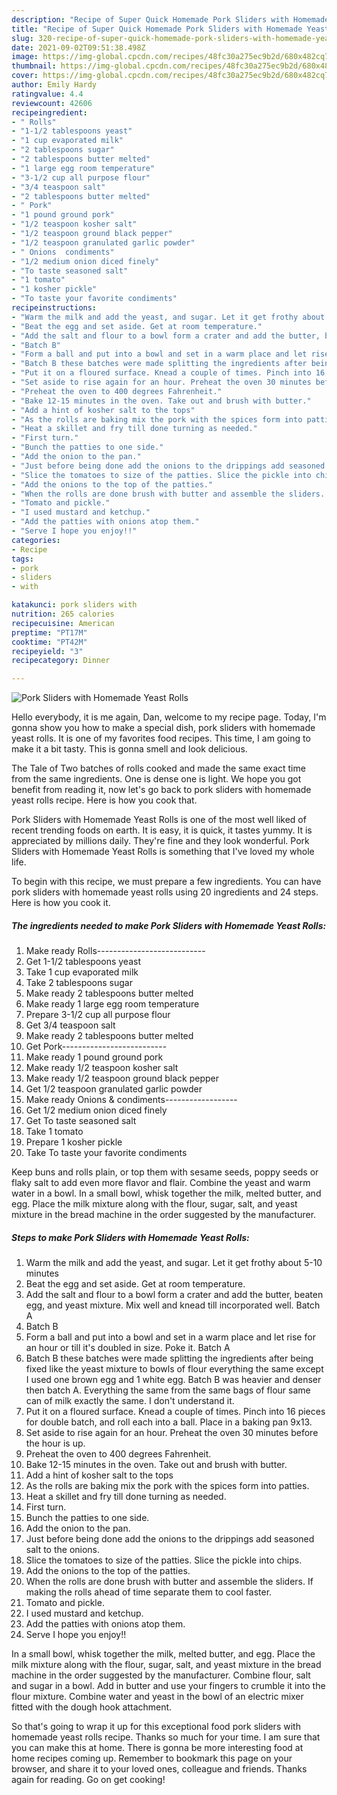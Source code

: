 ```yaml
---
description: "Recipe of Super Quick Homemade Pork Sliders with Homemade Yeast Rolls"
title: "Recipe of Super Quick Homemade Pork Sliders with Homemade Yeast Rolls"
slug: 320-recipe-of-super-quick-homemade-pork-sliders-with-homemade-yeast-rolls
date: 2021-09-02T09:51:38.498Z
image: https://img-global.cpcdn.com/recipes/48fc30a275ec9b2d/680x482cq70/pork-sliders-with-homemade-yeast-rolls-recipe-main-photo.jpg
thumbnail: https://img-global.cpcdn.com/recipes/48fc30a275ec9b2d/680x482cq70/pork-sliders-with-homemade-yeast-rolls-recipe-main-photo.jpg
cover: https://img-global.cpcdn.com/recipes/48fc30a275ec9b2d/680x482cq70/pork-sliders-with-homemade-yeast-rolls-recipe-main-photo.jpg
author: Emily Hardy
ratingvalue: 4.4
reviewcount: 42606
recipeingredient:
- " Rolls"
- "1-1/2 tablespoons yeast"
- "1 cup evaporated milk"
- "2 tablespoons sugar"
- "2 tablespoons butter melted"
- "1 large egg room temperature"
- "3-1/2 cup all purpose flour"
- "3/4 teaspoon salt"
- "2 tablespoons butter melted"
- " Pork"
- "1 pound ground pork"
- "1/2 teaspoon kosher salt"
- "1/2 teaspoon ground black pepper"
- "1/2 teaspoon granulated garlic powder"
- " Onions  condiments"
- "1/2 medium onion diced finely"
- "To taste seasoned salt"
- "1 tomato"
- "1 kosher pickle"
- "To taste your favorite condiments"
recipeinstructions:
- "Warm the milk and add the yeast, and sugar. Let it get frothy about 5-10 minutes"
- "Beat the egg and set aside. Get at room temperature."
- "Add the salt and flour to a bowl form a crater and add the butter, beaten egg, and yeast mixture. Mix well and knead till incorporated well. Batch A"
- "Batch B"
- "Form a ball and put into a bowl and set in a warm place and let rise for an hour or till it&#39;s doubled in size. Poke it. Batch A"
- "Batch B these batches were made splitting the ingredients after being fixed like the yeast mixture to bowls of flour everything the same except I used one brown egg and 1 white egg. Batch B was heavier and denser then batch A. Everything the same from the same bags of flour same can of milk exactly the same. I don&#39;t understand it."
- "Put it on a floured surface. Knead a couple of times. Pinch into 16 pieces for double batch, and roll each into a ball. Place in a baking pan 9x13."
- "Set aside to rise again for an hour. Preheat the oven 30 minutes before the hour is up."
- "Preheat the oven to 400 degrees Fahrenheit."
- "Bake 12-15 minutes in the oven. Take out and brush with butter."
- "Add a hint of kosher salt to the tops"
- "As the rolls are baking mix the pork with the spices form into patties."
- "Heat a skillet and fry till done turning as needed."
- "First turn."
- "Bunch the patties to one side."
- "Add the onion to the pan."
- "Just before being done add the onions to the drippings add seasoned salt to the onions."
- "Slice the tomatoes to size of the patties. Slice the pickle into chips."
- "Add the onions to the top of the patties."
- "When the rolls are done brush with butter and assemble the sliders. If making the rolls ahead of time separate them to cool faster."
- "Tomato and pickle."
- "I used mustard and ketchup."
- "Add the patties with onions atop them."
- "Serve I hope you enjoy!!"
categories:
- Recipe
tags:
- pork
- sliders
- with

katakunci: pork sliders with 
nutrition: 265 calories
recipecuisine: American
preptime: "PT17M"
cooktime: "PT42M"
recipeyield: "3"
recipecategory: Dinner

---
```



![Pork Sliders with Homemade Yeast Rolls](https://img-global.cpcdn.com/recipes/48fc30a275ec9b2d/680x482cq70/pork-sliders-with-homemade-yeast-rolls-recipe-main-photo.jpg)

Hello everybody, it is me again, Dan, welcome to my recipe page. Today, I'm gonna show you how to make a special dish, pork sliders with homemade yeast rolls. It is one of my favorites food recipes. This time, I am going to make it a bit tasty. This is gonna smell and look delicious.

The Tale of Two batches of rolls cooked and made the same exact time from the same ingredients. One is dense one is light. We hope you got benefit from reading it, now let&#39;s go back to pork sliders with homemade yeast rolls recipe. Here is how you cook that.

Pork Sliders with Homemade Yeast Rolls is one of the most well liked of recent trending foods on earth. It is easy, it is quick, it tastes yummy. It is appreciated by millions daily. They're fine and they look wonderful. Pork Sliders with Homemade Yeast Rolls is something that I've loved my whole life.


To begin with this recipe, we must prepare a few ingredients. You can have pork sliders with homemade yeast rolls using 20 ingredients and 24 steps. Here is how you cook it.

<!--inarticleads1-->

##### The ingredients needed to make Pork Sliders with Homemade Yeast Rolls:

1. Make ready  Rolls---------------------------
1. Get 1-1/2 tablespoons yeast
1. Take 1 cup evaporated milk
1. Take 2 tablespoons sugar
1. Make ready 2 tablespoons butter melted
1. Make ready 1 large egg room temperature
1. Prepare 3-1/2 cup all purpose flour
1. Get 3/4 teaspoon salt
1. Make ready 2 tablespoons butter melted
1. Get  Pork--------------------------
1. Make ready 1 pound ground pork
1. Make ready 1/2 teaspoon kosher salt
1. Make ready 1/2 teaspoon ground black pepper
1. Get 1/2 teaspoon granulated garlic powder
1. Make ready  Onions &amp; condiments------------------
1. Get 1/2 medium onion diced finely
1. Get To taste seasoned salt
1. Take 1 tomato
1. Prepare 1 kosher pickle
1. Take To taste your favorite condiments


Keep buns and rolls plain, or top them with sesame seeds, poppy seeds or flaky salt to add even more flavor and flair. Combine the yeast and warm water in a bowl. In a small bowl, whisk together the milk, melted butter, and egg. Place the milk mixture along with the flour, sugar, salt, and yeast mixture in the bread machine in the order suggested by the manufacturer. 

<!--inarticleads2-->

##### Steps to make Pork Sliders with Homemade Yeast Rolls:

1. Warm the milk and add the yeast, and sugar. Let it get frothy about 5-10 minutes
1. Beat the egg and set aside. Get at room temperature.
1. Add the salt and flour to a bowl form a crater and add the butter, beaten egg, and yeast mixture. Mix well and knead till incorporated well. Batch A
1. Batch B
1. Form a ball and put into a bowl and set in a warm place and let rise for an hour or till it&#39;s doubled in size. Poke it. Batch A
1. Batch B these batches were made splitting the ingredients after being fixed like the yeast mixture to bowls of flour everything the same except I used one brown egg and 1 white egg. Batch B was heavier and denser then batch A. Everything the same from the same bags of flour same can of milk exactly the same. I don&#39;t understand it.
1. Put it on a floured surface. Knead a couple of times. Pinch into 16 pieces for double batch, and roll each into a ball. Place in a baking pan 9x13.
1. Set aside to rise again for an hour. Preheat the oven 30 minutes before the hour is up.
1. Preheat the oven to 400 degrees Fahrenheit.
1. Bake 12-15 minutes in the oven. Take out and brush with butter.
1. Add a hint of kosher salt to the tops
1. As the rolls are baking mix the pork with the spices form into patties.
1. Heat a skillet and fry till done turning as needed.
1. First turn.
1. Bunch the patties to one side.
1. Add the onion to the pan.
1. Just before being done add the onions to the drippings add seasoned salt to the onions.
1. Slice the tomatoes to size of the patties. Slice the pickle into chips.
1. Add the onions to the top of the patties.
1. When the rolls are done brush with butter and assemble the sliders. If making the rolls ahead of time separate them to cool faster.
1. Tomato and pickle.
1. I used mustard and ketchup.
1. Add the patties with onions atop them.
1. Serve I hope you enjoy!!


In a small bowl, whisk together the milk, melted butter, and egg. Place the milk mixture along with the flour, sugar, salt, and yeast mixture in the bread machine in the order suggested by the manufacturer. Combine flour, salt and sugar in a bowl. Add in butter and use your fingers to crumble it into the flour mixture. Combine water and yeast in the bowl of an electric mixer fitted with the dough hook attachment. 

So that's going to wrap it up for this exceptional food pork sliders with homemade yeast rolls recipe. Thanks so much for your time. I am sure that you can make this at home. There is gonna be more interesting food at home recipes coming up. Remember to bookmark this page on your browser, and share it to your loved ones, colleague and friends. Thanks again for reading. Go on get cooking!
